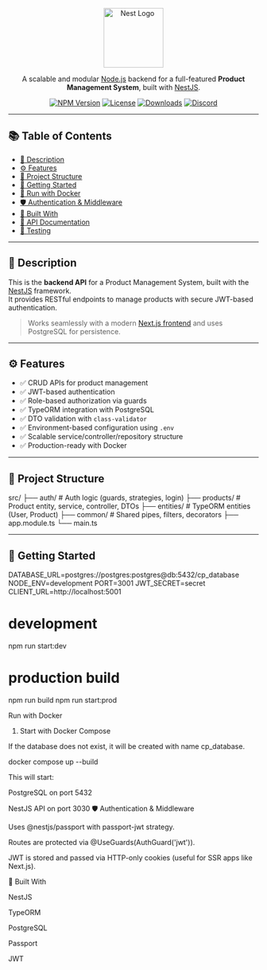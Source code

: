 <p align="center">
  <a href="http://nestjs.com/" target="blank">
    <img src="https://nestjs.com/img/logo-small.svg" width="120" alt="Nest Logo" />
  </a>
</p>

<p align="center">
  A scalable and modular <a href="https://nodejs.org" target="_blank">Node.js</a> backend for a full-featured <strong>Product Management System</strong>, built with <a href="https://nestjs.com" target="_blank">NestJS</a>.
</p>

<p align="center">
  <a href="https://www.npmjs.com/package/@nestjs/core" target="_blank"><img src="https://img.shields.io/npm/v/@nestjs/core.svg" alt="NPM Version" /></a>
  <a href="https://github.com/nestjs/nest" target="_blank"><img src="https://img.shields.io/npm/l/@nestjs/core.svg" alt="License" /></a>
  <a href="https://www.npmjs.com/package/@nestjs/core" target="_blank"><img src="https://img.shields.io/npm/dm/@nestjs/core.svg" alt="Downloads" /></a>
  <a href="https://discord.gg/G7Qnnhy" target="_blank"><img src="https://img.shields.io/discord/520882832682228738?label=Discord&logo=discord&color=5865F2" alt="Discord"/></a>
</p>

---

## 📚 Table of Contents
- [📝 Description](#-description)
- [⚙️ Features](#️-features)
- [📁 Project Structure](#-project-structure)
- [🚀 Getting Started](#-getting-started)
- [🐳 Run with Docker](#-run-with-docker)
- [🛡 Authentication & Middleware](#-authentication--middleware)
- [🧱 Built With](#-built-with)
- [📖 API Documentation](#-api-documentation)
- [🧪 Testing](#-testing)

---

## 📝 Description
This is the **backend API** for a Product Management System, built with the [NestJS](https://nestjs.com/) framework.  
It provides RESTful endpoints to manage products with secure JWT-based authentication.

> Works seamlessly with a modern [Next.js frontend](https://nextjs.org/) and uses PostgreSQL for persistence.

---

## ⚙️ Features
- ✅ CRUD APIs for product management  
- ✅ JWT-based authentication  
- ✅ Role-based authorization via guards  
- ✅ TypeORM integration with PostgreSQL  
- ✅ DTO validation with `class-validator`  
- ✅ Environment-based configuration using `.env`  
- ✅ Scalable service/controller/repository structure  
- ✅ Production-ready with Docker  

---

## 📁 Project Structure
src/
├── auth/ # Auth logic (guards, strategies, login)
├── products/ # Product entity, service, controller, DTOs
├── entities/ # TypeORM entities (User, Product)
├── common/ # Shared pipes, filters, decorators
├── app.module.ts
└── main.ts


---

## 🚀 Getting Started
DATABASE_URL=postgres://postgres:postgres@db:5432/cp_database
NODE_ENV=development
PORT=3001
JWT_SECRET=secret
CLIENT_URL=http://localhost:5001

# development
npm run start:dev

# production build
npm run build
npm run start:prod


Run with Docker
1. Start with Docker Compose

If the database does not exist, it will be created with name cp_database.

docker compose up --build

This will start:

PostgreSQL on port 5432

NestJS API on port 3030
🛡 Authentication & Middleware

Uses @nestjs/passport with passport-jwt strategy.

Routes are protected via @UseGuards(AuthGuard('jwt')).

JWT is stored and passed via HTTP-only cookies (useful for SSR apps like Next.js).

🧱 Built With

NestJS

TypeORM

PostgreSQL

Passport

JWT

